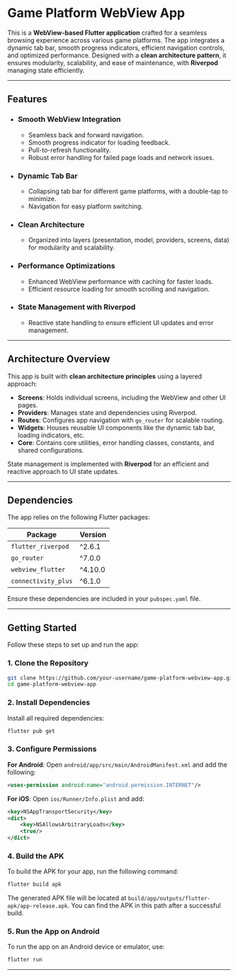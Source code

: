 
# Game Platform WebView App

This is a **WebView-based Flutter application** crafted for a seamless browsing experience across various game platforms. The app integrates a dynamic tab bar, smooth progress indicators, efficient navigation controls, and optimized performance. Designed with a **clean architecture pattern**, it ensures modularity, scalability, and ease of maintenance, with **Riverpod** managing state efficiently.

---

## Features

- ### **Smooth WebView Integration**
  - Seamless back and forward navigation.
  - Smooth progress indicator for loading feedback.
  - Pull-to-refresh functionality.
  - Robust error handling for failed page loads and network issues.
  
- ### **Dynamic Tab Bar**
  - Collapsing tab bar for different game platforms, with a double-tap to minimize.
  - Navigation for easy platform switching.

- ### **Clean Architecture**
  - Organized into layers (presentation, model, providers, screens, data) for modularity and scalability.

- ### **Performance Optimizations**
  - Enhanced WebView performance with caching for faster loads.
  - Efficient resource loading for smooth scrolling and navigation.

- ### **State Management with Riverpod**
  - Reactive state handling to ensure efficient UI updates and error management.

---

## Architecture Overview

This app is built with **clean architecture principles** using a layered approach:

- **Screens**: Holds individual screens, including the WebView and other UI pages.
- **Providers**: Manages state and dependencies using Riverpod.
- **Routes**: Configures app navigation with `go_router` for scalable routing.
- **Widgets**: Houses reusable UI components like the dynamic tab bar, loading indicators, etc.
- **Core**: Contains core utilities, error handling classes, constants, and shared configurations.

State management is implemented with **Riverpod** for an efficient and reactive approach to UI state updates.

---

## Dependencies

The app relies on the following Flutter packages:

| Package              | Version |
|----------------------|---------|
| `flutter_riverpod`   | ^2.6.1  |
| `go_router`          | ^7.0.0  |
| `webview_flutter`    | ^4.10.0 |
| `connectivity_plus`  | ^6.1.0  |

Ensure these dependencies are included in your `pubspec.yaml` file.

---

## Getting Started

Follow these steps to set up and run the app:

### 1. **Clone the Repository**
   ```bash
   git clone https://github.com/your-username/game-platform-webview-app.git
   cd game-platform-webview-app
   ```

### 2. **Install Dependencies**  
   Install all required dependencies:
   ```bash
   flutter pub get
   ```

### 3. **Configure Permissions**

   **For Android**: Open `android/app/src/main/AndroidManifest.xml` and add the following:
   ```xml
   <uses-permission android:name="android.permission.INTERNET"/>
   ```

   **For iOS**: Open `ios/Runner/Info.plist` and add:
   ```xml
   <key>NSAppTransportSecurity</key>
   <dict>
       <key>NSAllowsArbitraryLoads</key>
       <true/>
   </dict>
   ```

### 4. **Build the APK**

   To build the APK for your app, run the following command:
   ```bash
   flutter build apk
   ```

   The generated APK file will be located at `build/app/outputs/flutter-apk/app-release.apk`. You can find the APK in this path after a successful build.

### 5. **Run the App on Android**

   To run the app on an Android device or emulator, use:
   ```bash
   flutter run
   ```

---
